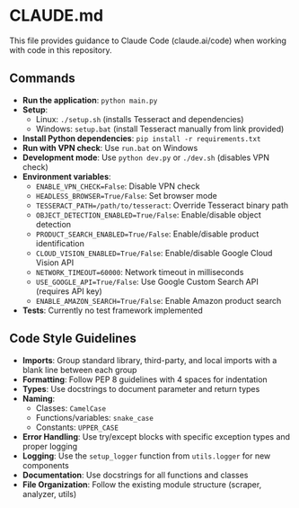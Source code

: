 # CLAUDE.md

This file provides guidance to Claude Code (claude.ai/code) when working with code in this repository.

## Commands

- **Run the application**: `python main.py`
- **Setup**:
  - Linux: `./setup.sh` (installs Tesseract and dependencies)
  - Windows: `setup.bat` (install Tesseract manually from link provided)
- **Install Python dependencies**: `pip install -r requirements.txt`
- **Run with VPN check**: Use `run.bat` on Windows
- **Development mode**: Use `python dev.py` or `./dev.sh` (disables VPN check)
- **Environment variables**:
  - `ENABLE_VPN_CHECK=False`: Disable VPN check
  - `HEADLESS_BROWSER=True/False`: Set browser mode
  - `TESSERACT_PATH=/path/to/tesseract`: Override Tesseract binary path
  - `OBJECT_DETECTION_ENABLED=True/False`: Enable/disable object detection
  - `PRODUCT_SEARCH_ENABLED=True/False`: Enable/disable product identification
  - `CLOUD_VISION_ENABLED=True/False`: Enable/disable Google Cloud Vision API
  - `NETWORK_TIMEOUT=60000`: Network timeout in milliseconds
  - `USE_GOOGLE_API=True/False`: Use Google Custom Search API (requires API key)
  - `ENABLE_AMAZON_SEARCH=True/False`: Enable Amazon product search
- **Tests**: Currently no test framework implemented

## Code Style Guidelines

- **Imports**: Group standard library, third-party, and local imports with a blank line between each group
- **Formatting**: Follow PEP 8 guidelines with 4 spaces for indentation
- **Types**: Use docstrings to document parameter and return types
- **Naming**:
  - Classes: `CamelCase`
  - Functions/variables: `snake_case`
  - Constants: `UPPER_CASE`
- **Error Handling**: Use try/except blocks with specific exception types and proper logging
- **Logging**: Use the `setup_logger` function from `utils.logger` for new components
- **Documentation**: Use docstrings for all functions and classes
- **File Organization**: Follow the existing module structure (scraper, analyzer, utils)